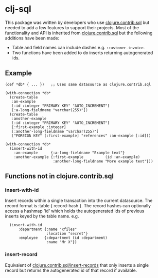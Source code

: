 
# clj-sql #

This package was written by developers who use [clojure.contrib.sql](http://richhickey.github.com/clojure-contrib/sql-api.html) but needed to add a few features to support their projects. Most of the functionality and API is inherited from [clojure.contrib.sql](http://richhickey.github.com/clojure-contrib/sql-api.html) but the following additions have been made:

- Table and field names can include dashes e.g. `:customer-invoice`.
- Two functions have been added to do inserts returning autogenerated ids.

## Example ##

    (def *db* { ... })   ;; Uses same datasource as clojure.contrib.sql

    (with-connection *db*
      (create-table
       :an-example
       [:id :integer "PRIMARY KEY" "AUTO_INCREMENT"]
       [:a-long-fieldname "varchar(255)"])
      (create-table
       :another-example
       [:id :integer "PRIMARY KEY" "AUTO_INCREMENT"]
       [:first-example :integer]
       [:another-long-fieldname "varchar(255)"]
       ["FOREIGN KEY" [:first-example] "references" :an-example [:id]))
       
    (with-connection *db*
      (insert-with-id
        :an-example      {:a-long-fieldname "Example text"}
        :another-example {:first-example          (id :an-example)
                          :another-long-fieldname "More example text"}))

## Functions not in clojure.contrib.sql ##

### insert-with-id  ###

Insert records within a single transaction into the current datasource. 
The record format is :table  { record-hash }. 
The record hashes can optionally access a hashmap 'id' which holds the
autogenerated ids of previous inserts keyed by the table name. e.g.
    
      (insert-with-id 
          :department {:name "xfiles"
                       :location "secret"}
          :employee   {:department (id :department)
                       :name "Mr X"})

### insert-record  ###
       
Equivalent of [clojure.contrib.sql/insert-records](http://richhickey.github.com/clojure-contrib/sql-api.html#clojure.contrib.sql/insert-records) that only inserts a single
record but returns the autogenerated id of that record if available.
